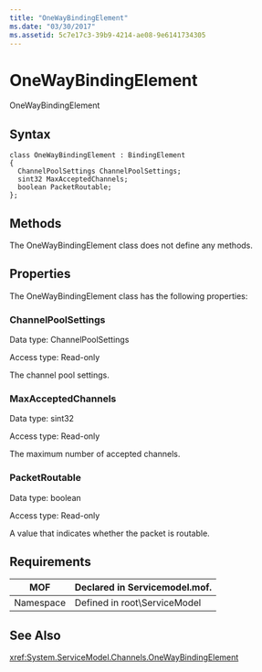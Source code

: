 ```yaml
---
title: "OneWayBindingElement"
ms.date: "03/30/2017"
ms.assetid: 5c7e17c3-39b9-4214-ae08-9e6141734305
---
```

# OneWayBindingElement
OneWayBindingElement  
  
## Syntax  
  
```  
class OneWayBindingElement : BindingElement  
{  
  ChannelPoolSettings ChannelPoolSettings;  
  sint32 MaxAcceptedChannels;  
  boolean PacketRoutable;  
};  
```  
  
## Methods  
 The OneWayBindingElement class does not define any methods.  
  
## Properties  
 The OneWayBindingElement class has the following properties:  
  
### ChannelPoolSettings  
 Data type: ChannelPoolSettings  
  
 Access type: Read-only  
  
 The channel pool settings.  
  
### MaxAcceptedChannels  
 Data type: sint32  
  
 Access type: Read-only  
  
 The maximum number of accepted channels.  
  
### PacketRoutable  
 Data type: boolean  
  
 Access type: Read-only  
  
 A value that indicates whether the packet is routable.  
  
## Requirements  
  
|MOF|Declared in Servicemodel.mof.|  
|---------|-----------------------------------|  
|Namespace|Defined in root\ServiceModel|  
  
## See Also  
 <xref:System.ServiceModel.Channels.OneWayBindingElement>
